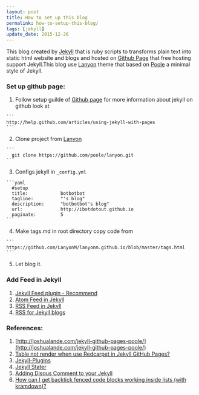 ```yaml
---
layout: post
title: How to set up this blog
permalink: how-to-setup-this-blog/
tags: [jekyll]
update_date: 2015-12-26
---
```


This blog created by [Jekyll](http://jekyllrb.com) that is ruby scripts to transforms plain text into static html website and blogs and hosted on [Github
Page](http://page.github.com) that free hosting support Jekyll.This blog use [Lanyon](http://lanyon.getpoole.com) theme that based on
[Poole](http://getpoole.com) a minimal style of Jekyll.

### Set up github page:  
  1. Follow setup guilde of [Github page](https://pages.github.com)
  for more information about jekyll on github look at  

    ```
    http://help.github.com/articles/using-jekyll-with-pages
    ```
  2. Clone project from [Lanyon](http://lanyon.getpoole.com)  

    ```
      git clone https://github.com/poole/lanyon.git
    ```  

  3. Configs jekyll in  `_config.yml`   

    ```yaml
      #setup
      title:            botbotbot  
      tagline:          "'s blog"  
      description:      "botbotbot's blog"  
      url:              http://ibotdotout.github.io  
      paginate:         5  
    ```

  4. Make tags.md in root directory copy code from

    ```
    https://github.com/LanyonM/lanyonm.github.io/blob/master/tags.html
    ```

  5. Let blog it.


### Add Feed in Jekyll
  1. [Jekyll Feed plugin - Recommend](https://github.com/jekyll/jekyll-feed)
  2. [Atom Feed in Jekyll](http://jekyll.tips/tutorials/atom-feed/)
  3. [RSS Feed in Jekyll](http://jekyll.tips/tutorials/rss-feed/)
  4. [RSS for Jekyll blogs](http://joelglovier.com/writing/rss-for-jekyll/)


### References:  
  1. [http://joshualande.com/jekyll-github-pages-poole/](http://joshualande.com/jekyll-github-pages-poole/)
  2. [Table not render when use Redcarpet in Jekyll GitHub Pages?](http://stackoverflow.com/questions/16099153/table-not-render-when-use-redcarpet-in-jekyll-github-pages)
  3. [Jekyll-Plugins](http://www.jekyll-plugins.com)
  4. [Jekyll Stater](http://jekyll.tips)
  5. [Adding Disqus Comment to your Jekyll](http://www.perfectlyrandom.org/2014/06/29/adding-disqus-to-your-jekyll-powered-github-pages/)
  6. [How can I get backtick fenced code blocks working inside lists (with kramdown)?](https://github.com/planetjekyll/quickrefs/blob/master/FAQ.md#q-how-can-i-get-backtick-fenced-code-blocks-eg--working-inside-lists-with-kramdown)
